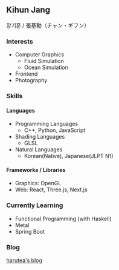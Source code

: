 ## Kihun Jang

장기훈 / 張基勳（チャン・ギフン）

### Interests
- Computer Graphics
  - Fluid Simulation
  - Ocean Simulation
- Frontend
- Photography

### Skills
#### Languages
- Programming Languages
  - C++, Python, JavaScript
- Shading Languages
  - GLSL
- Natural Languages
  - Korean(Native), Japanese(JLPT N1)

#### Frameworks / Libraries
- Graphics: OpenGL
- Web: React, Three.js, Next.js

### Currently Learning
- Functional Programming (with Haskell)
- Metal
- Spring Boot

### Blog
[harutea's blog](https://kihuntea.com)

<!--
**harutea/harutea** is a ✨ _special_ ✨ repository because its `README.md` (this file) appears on your GitHub profile.

Here are some ideas to get you started:

- 🔭 I’m currently working on ...
- 🌱 I’m currently learning ...
- 👯 I’m looking to collaborate on ...
- 🤔 I’m looking for help with ...
- 💬 Ask me about ...
- 📫 How to reach me: ...
- 😄 Pronouns: ...
- ⚡ Fun fact: ...
-->
